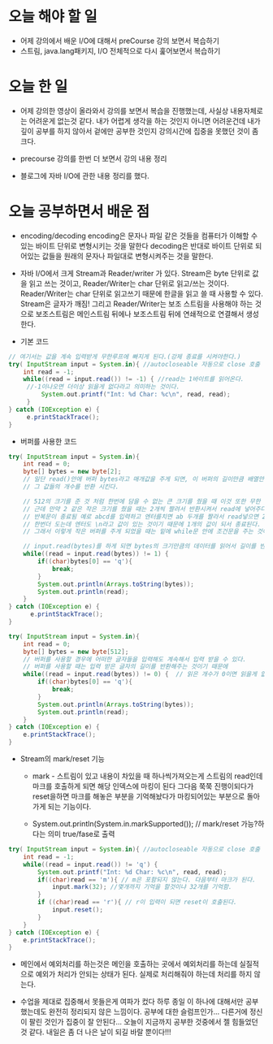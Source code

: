 # 오늘 해야 할 일
* 어제 강의에서 배운 I/O에 대해서 preCourse 강의 보면서 복습하기
* 스트림, java.lang패키지, I/O 전체적으로 다시 훑어보면서 복습하기
# 오늘 한 일
* 어제 강의한 영상이 올라와서 강의를 보면서 복습을 진행했는데, 사실상 내용자체로는 어려운게 없는것 같다.
내가 어렵게 생각을 하는 것인지 아니면 어려운건데 내가 깊이 공부를 하지 않아서 겉에만 공부한 것인지 
강의시간에 집중을 못했던 것이 좀 크다.

* precourse 강의를 한번 더 보면서 강의 내용 정리
* 블로그에 자바 I/O에 관한 내용 정리를 했다.
# 오늘 공부하면서 배운 점

* encoding/decoding
encoding은 문자나 파일 같은 것들을 컴퓨터가 이해할 수 있는 바이트 단위로 변형시키는 것을 말한다
decoding은 반대로 바이트 단위로 되어있는 값들을 원래의 문자나 파일대로 변형시켜주는 것을 말한다.

* 자바 I/O에서 크게 Stream과 Reader/writer 가 있다.
Stream은 byte 단위로 값을 읽고 쓰는 것이고, Reader/Writer는 char 단위로 읽고/쓰는 것이다.
Reader/Writer는 char 단위로 읽고쓰기 때문에 한글을 읽고 쓸 때 사용할 수 있다. Stream은 글자가 깨짐!
그리고 Reader/Writer는 보조 스트림을 사용해야 하는 것으로 보조스트림은 메인스트림 뒤에나 보조스트림 뒤에
연쇄적으로 연결해서 생성한다.

* 기본 코드
```groovy
// 여기서는 값을 계속 입력받게 무한루프에 빠지게 된다.(강제 종료를 시켜야한다.)
try( InputStream input = System.in){ //autocloseable 자동으로 close 호출
    int read = -1; 
    while((read = input.read()) != -1) { //read는 1바이트를 읽어온다.
     //-1이나오면 더이상 읽을게 없다라고 의미하는 것이다.
         System.out.printf("Int: %d Char: %c\n", read, read);
     }
} catch (IOException e) {
     e.printStackTrace();
}
```

* 버퍼를 사용한 코드

```groovy
try( InputStream input = System.in){
    int read = 0;
    byte[] bytes = new byte[2];
    // 일단 read()안에 버퍼 bytes라고 매개값을 주게 되면, 이 버퍼의 길이만큼 배열안에 입력받은 값들이 담겨져
    // 그 값들의 개수를 반환 시킨다.

    // 512의 크기를 준 것 처럼 한번에 담을 수 없는 큰 크기를 줬을 때 이것 또한 무한 루프에 빠지게 된다.
    // 근데 만약 2 같은 작은 크기를 줬을 때는 2개씩 짤려서 반환시켜서 read에 넣어주다가 마지막에 1개인 값만 남게 되면
    // 반복문이 종료됨 예로 abcd를 입력하고 엔터를치면 ab 두개를 짤라서 read넣으면 2 != 1이니깐 반복문을 한번더 돌고 cd도 2!=1이니깐
    // 한번더 도는데 엔터도 \n라고 값이 있는 것이기 때문에 1개의 값이 되서 종료된다.
    // 그래서 이렇게 작은 버퍼를 주게 되었을 때는 밑에 while문 안에 조건문을 주는 것이 의미가 없게 된다.

    // input.read(bytes)를 하게 되면 bytes의 크기만큼의 데이터를 읽어서 길이를 반환해주고, bytes안에 입력된 값들이 저장된다.
    while((read = input.read(bytes)) != 1) {
        if((char)bytes[0] == 'q'){
            break;
        }
        System.out.println(Arrays.toString(bytes));
        System.out.println(read);
    }
} catch (IOException e) {
      e.printStackTrace();
}
```
```groovy
try( InputStream input = System.in){
    int read = 0;
    byte[] bytes = new byte[512];
    // 버퍼를 사용할 경우에 어떠한 글자들을 입력해도 계속해서 입력 받을 수 있다.
    // 버퍼를 사용할 때는 입력 받은 글자의 길이를 반환해주는 것이기 때문에
    while((read = input.read(bytes)) != 0) {  // 읽은 개수가 0이면 읽을게 없다라는 의미이다
        if((char)bytes[0] == 'q'){
            break;
        }
        System.out.println(Arrays.toString(bytes));
        System.out.println(read);
    }
} catch (IOException e) {
    e.printStackTrace();
}
```

* Stream의 mark/reset 기능
   * mark - 스트림이 있고 내용이 차있을 때 하나씩가져오는게 스트림의 read인데 마크를 호출하게 되면 해당 인덱스에 마킹이 된다
    그다음 쭉쭉 진행이되다가 reset을하면 마크를 해놓은 부분을 기억해놨다가 마킹되어있는 부분으로 돌아가게 되는 기능이다.
   
   * System.out.println(System.in.markSupported()); // mark/reset 가능?하다는 의미 true/fase로 출력

```groovy
try( InputStream input = System.in){ //autocloseable 자동으로 close 호출
    int read = -1;
    while((read = input.read()) != 'q') {
        System.out.printf("Int: %d Char: %c\n", read, read);
        if((char)read == 'm'){ // m은 포함되지 않는다. 다음부터 마크가 된다.
            input.mark(32); //몇개까지 기억을 할것이냐 32개를 기억함.
        }
        if ((char)read == 'r'){ // r이 입력이 되면 reset이 호출된다.
            input.reset();
        }
    }
} catch (IOException e) {
    e.printStackTrace();
}
```

* 메인에서 예외처리를 하는것은 메인을 호출하는 곳에서 예외처리를 하는데
실질적으로 예외가 처리가 안되는 상태가 된다. 실제로 처리해줘야 하는데 처리를 하지 않는다.

* 수업을 제대로 집중해서 못들은게 여파가 컸다 하루 종일 이 하나에 대해서만 공부했는데도 완전히 정리되지 않은 느낌이다.
공부에 대한 슬럼프인가... 다른거에 정신이 팔린 것인가 집중이 잘 안된다... 오늘이 지금까지 공부한 것중에서 젤 힘들었던 것 같다.
내일은 좀 더 나은 날이 되길 바랄 뿐이다!!!    